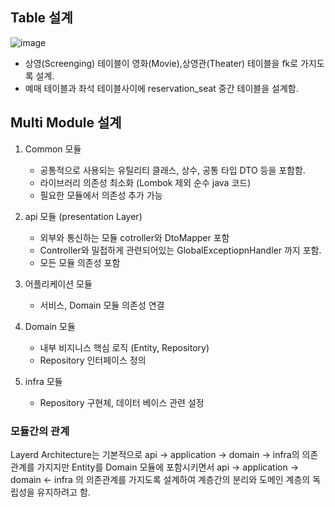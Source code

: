 ## Table 설계 

![image](https://github.com/user-attachments/assets/22390f06-4a41-4706-8445-eab4e9846baf)

- 상영(Screenging) 테이블이 영화(Movie),상영관(Theater) 테이블을 fk로 가지도록 설계.
- 예매 테이블과 좌석 테이블사이에 reservation_seat 중간 테이블을 설계함.

## Multi Module 설계 

1. Common 모듈
   - 공통적으로 사용되는 유틸리티 클래스, 상수, 공통 타입 DTO 등을 포함함.
   - 라이브러리 의존성 최소화 (Lombok 제외 순수 java 코드)
   - 필요한 모듈에서 의존성 추가 가능
  
2. api 모듈 (presentation Layer)
   - 외부와 통신하는 모듈 cotroller와 DtoMapper 포함
   - Controller와 밀접하게 관련되어있는 GlobalExceptiopnHandler 까지 포함.
   - 모든 모듈 의존성 포함 

3. 어플리케이션 모듈
   - 서비스, Domain 모듈 의존성 연결

4. Domain 모듈
   - 내부 비지니스 핵심 로직 (Entity, Repository)
   - Repository 인터페이스 정의

5. infra 모듈
   - Repository 구현체, 데이터 베이스 관련 설정


### 모듈간의 관계 

Layerd Architecture는 기본적으로  api -> application -> domain -> infra의 의존 관계를 가지지만 
Entity를 Domain 모듈에 포함시키면서 api -> application -> domain <- infra 의 의존관계를 가지도록 설계하여 
계층간의 분리와 도메인 계층의 독립성을 유지하려고 함. 


